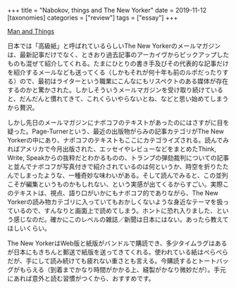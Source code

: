 +++
title = "Nabokov, things and The New Yorker"
date = 2019-11-12
[taxonomies]
categories = ["review"]
tags = ["essay"]
+++

[Man and Things](https://www.newyorker.com/books/page-turner/man-and-things)

日本では「高級紙」と呼ばれているらしいThe New Yorkerのメールマガジンは、最新記事だけでなく、ときおり過去記事のアーカイヴからピックアップしたものも混ぜて紹介してくれる。たまにひとりの書き手及びその代表的な記事だけを紹介するメールなども送ってくる（しかもそれが何十年も前のルポだったりする）ので、最初はライターという職業にこんなにもリスペクトのある媒体が存在するのかと驚かされた。しかしそういうメールマガジンを受け取り続けていると、だんだんと慣れてきて、これくらいやらないとね、などと思い始めてしまうから贅沢。

しかし先日のメールマガジンにナボコフのテキストがあったのにはさすがに目を疑った。Page-Turnerという、最近の出版物がらみの記事カテゴリがThe New Yorkerの中にあり、ナボコフのテキストもここにカテゴライズされる。読んでみればアメリカで今月出版された、エッセイやレビューなどをまとめたThink, Write, Speakからの抜粋だとわかるものの、トランプの弾劾裁判についての記事と並んでナボコフが写真付きで紹介されているのは何というか、時空を折りたたんでしまったような、一種奇妙な味わいがある。そして読んでみると、この並列こそが編集というものかもしれない、という実感が出てくるからすごい。実際このテキストは、視点、語り口がいかにもナボコフ的でありながら、The New Yorkerの読み物カテゴリに入っていてもおかしくないような身近なテーマを扱っているので、すんなりと画面上で読めてしまう。ホントに恐れ入りました、という感じなのだ。確かにこのレベルの雑誌／新聞は日本にはない。あったら教えてほしいくらい。

The New YorkerはWeb版と紙版がバンドルで購読でき、多少タイムラグはあるが日本にもきちんと郵送で紙版を送ってきてくれる。使われている紙はぺらぺらだが、手にして読み続けても疲れない重さとも言える。今購読するとトートバッグがもらえる（到着までかなり時間がかかる上、縫製がかなり微妙だが）。手元にあれば意外と読む習慣がつくから、おすすめです。